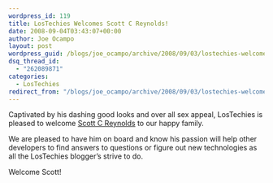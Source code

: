 ```yaml
---
wordpress_id: 119
title: LosTechies Welcomes Scott C Reynolds!
date: 2008-09-04T03:43:07+00:00
author: Joe Ocampo
layout: post
wordpress_guid: /blogs/joe_ocampo/archive/2008/09/03/lostechies-welcomes-scott-c-reynolds.aspx
dsq_thread_id:
  - "262089871"
categories:
  - LosTechies
redirect_from: "/blogs/joe_ocampo/archive/2008/09/03/lostechies-welcomes-scott-c-reynolds.aspx/"
---
```

Captivated by his dashing good looks and over all sex appeal, LosTechies is pleased to welcome <a href="http://www.lostechies.com/blogs/scottcreynolds/default.aspx" target="_blank">Scott C Reynolds</a> to our happy family. 

We are pleased to have him on board and know his passion will help other developers to find answers to questions or figure out new technologies as all the LosTechies blogger&#8217;s strive to do. 

Welcome Scott!